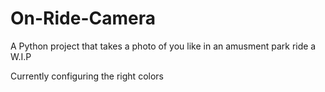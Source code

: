 # On-Ride-Camera
A Python project that takes a photo of you like in an amusment park ride
a W.I.P 


Currently configuring the right colors

